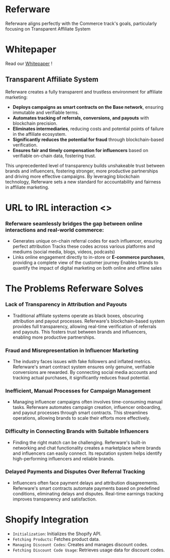# Referware

Referware aligns perfectly with the Commerce track's goals, particularly focusing on Transparent Affiliate System

# Whitepaper

Read our [Whitepaper](https://og-org.gitbook.io/referware-whitepaper) !

## Transparent Affiliate System

Referware creates a fully transparent and trustless environment for affiliate marketing:

- **Deploys campaigns as smart contracts on the Base network**, ensuring immutable and verifiable terms.
- **Automates tracking of referrals, conversions, and payouts** with blockchain precision.
- **Eliminates intermediaries**, reducing costs and potential points of failure in the affiliate ecosystem.
- **Significantly reduces the potential for fraud** through blockchain-based verification.
- **Ensures fair and timely compensation for influencers** based on verifiable on-chain data, fostering trust.

This unprecedented level of transparency builds unshakeable trust between brands and influencers, fostering stronger, more productive partnerships and driving more effective campaigns. By leveraging blockchain technology, Referware sets a new standard for accountability and fairness in affiliate marketing.
 
# URL to IRL interaction <>
### Referware seamlessly bridges the gap between online interactions and real-world commerce:

- Generates unique on-chain referral codes for each influencer, ensuring perfect attribution
Tracks these codes across various platforms and mediums (social media, blogs, videos, podcasts)
- Links online engagement directly to in-store or **E-commerce purchases**, providing a complete view of the customer journey
Enables brands to quantify the impact of digital marketing on both online and offline sales
 
# The Problems Referware Solves

### Lack of Transparency in Attribution and Payouts

- Traditional affiliate systems operate as black boxes, obscuring attribution and payout processes. Referware's blockchain-based system provides full transparency, allowing real-time verification of referrals and payouts. This fosters trust between brands and influencers, enabling more productive partnerships.

### Fraud and Misrepresentation in Influencer Marketing

- The industry faces issues with fake followers and inflated metrics. Referware's smart contract system ensures only genuine, verifiable conversions are rewarded. By connecting social media accounts and tracking actual purchases, it significantly reduces fraud potential.

### Inefficient, Manual Processes for Campaign Management

- Managing influencer campaigns often involves time-consuming manual tasks. Referware automates campaign creation, influencer onboarding, and payout processes through smart contracts. This streamlines operations, allowing brands to scale their efforts more effectively.

### Difficulty in Connecting Brands with Suitable Influencers

- Finding the right match can be challenging. Referware's built-in networking and chat functionality creates a marketplace where brands and influencers can easily connect. Its reputation system helps identify high-performing influencers and reliable brands.

### Delayed Payments and Disputes Over Referral Tracking

- Influencers often face payment delays and attribution disagreements. Referware's smart contracts automate payments based on predefined conditions, eliminating delays and disputes. Real-time earnings tracking improves transparency and satisfaction.

# Shopify Integration

- `Initialization`: Initializes the Shopify API.
- `Fetching Products`: Fetches product data.
- `Managing Discount Codes`: Creates and manages discount codes.
- `Fetching Discount Code Usage`: Retrieves usage data for discount codes.





